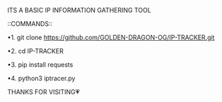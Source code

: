 ITS A BASIC IP INFORMATION GATHERING TOOL

::COMMANDS::

•1. git clone https://github.com/GOLDEN-DRAGON-OG/IP-TRACKER.git

•2. cd IP-TRACKER

•3. pip install requests

•4. python3 iptracer.py

THANKS FOR VISITING💗
